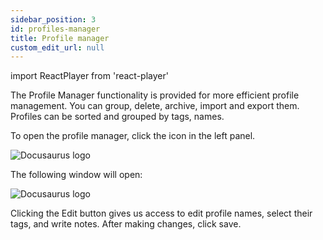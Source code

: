 ```yaml
---
sidebar_position: 3
id: profiles-manager
title: Profile manager
custom_edit_url: null
---
```

import ReactPlayer from 'react-player'

The Profile Manager functionality is provided for more efficient profile management. You can group, delete, archive, import and export them. Profiles can be sorted and grouped by tags, names.

To open the profile manager, click the icon in the left panel.

![Docusaurus logo](/img/eng/sw/profiles-manager-1.png)

The following window will open:

![Docusaurus logo](/img/eng/sw/profiles-manager-2.png)

Clicking the Edit button gives us access to edit profile names, select their tags, and write notes. After making changes, click save.

<!-- ![Docusaurus logo](/img/eng/sw/profiles-manager-3.png) -->